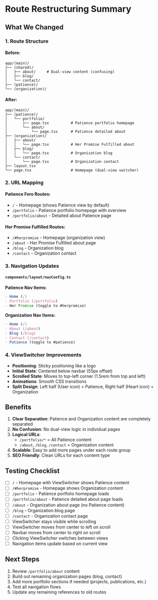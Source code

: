 # Route Restructuring Summary

## What We Changed

### 1. Route Structure

#### Before:

```
app/(main)/
├── (shared)/
│   ├── about/     # Dual-view content (confusing)
│   ├── blog/
│   └── contact/
├── (patience)/
└── (organization)/
```

#### After:

```
app/(main)/
├── (patience)/
│   └── portfolio/
│       ├── page.tsx          # Patience portfolio homepage
│       └── about/
│           └── page.tsx      # Patience detailed about
├── (organization)/
│   ├── about/
│   │   └── page.tsx          # Her Promise Fulfilled about
│   ├── blog/
│   │   └── page.tsx          # Organization blog
│   └── contact/
│       └── page.tsx          # Organization contact
├── layout.tsx
└── page.tsx                  # Homepage (dual-view switcher)
```

### 2. URL Mapping

#### Patience Fero Routes:

- `/` - Homepage (shows Patience view by default)
- `/portfolio` - Patience portfolio homepage with overview
- `/portfolio/about` - Detailed about Patience page

#### Her Promise Fulfilled Routes:

- `/#herpromise` - Homepage (organization view)
- `/about` - Her Promise Fulfilled about page
- `/blog` - Organization blog
- `/contact` - Organization contact

### 3. Navigation Updates

#### `components/layout/navConfig.ts`

**Patience Nav Items:**

```typescript
- Home (/)
- Portfolio (/portfolio)
- Her Promise (toggle to #herpromise)
```

**Organization Nav Items:**

```typescript
- Home (/)
- About (/about)
- Blog (/blog)
- Contact (/contact)
- Patience (toggle to #patience)
```

### 4. ViewSwitcher Improvements

- **Positioning**: Sticky positioning like a logo
- **Initial State**: Centered below navbar (55px offset)
- **Scrolled State**: Moves to top-left corner (1.5rem from top and left)
- **Animations**: Smooth CSS transitions
- **Split Design**: Left half (User icon) = Patience, Right half (Heart icon) = Organization

## Benefits

1. **Clear Separation**: Patience and Organization content are completely separated
2. **No Confusion**: No dual-view logic in individual pages
3. **Logical URLs**:
   - `/portfolio/*` = All Patience content
   - `/about`, `/blog`, `/contact` = Organization content
4. **Scalable**: Easy to add more pages under each route group
5. **SEO Friendly**: Clean URLs for each content type

## Testing Checklist

- [ ] `/` - Homepage with ViewSwitcher shows Patience content
- [ ] `/#herpromise` - Homepage shows Organization content
- [ ] `/portfolio` - Patience portfolio homepage loads
- [ ] `/portfolio/about` - Patience detailed about page loads
- [ ] `/about` - Organization about page (no Patience content)
- [ ] `/blog` - Organization blog page
- [ ] `/contact` - Organization contact page
- [ ] ViewSwitcher stays visible while scrolling
- [ ] ViewSwitcher moves from center to left on scroll
- [ ] Navbar moves from center to right on scroll
- [ ] Clicking ViewSwitcher switches between views
- [ ] Navigation items update based on current view

## Next Steps

1. Review `/portfolio/about` content
2. Build out remaining organization pages (blog, contact)
3. Add more portfolio sections if needed (projects, publications, etc.)
4. Test all navigation flows
5. Update any remaining references to old routes
